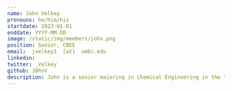 ```yaml
---
name: John Velkey
pronouns: he/him/his
startdate: 2023-01-01
enddate: YYYY-MM-DD
image: /static/img/members/john.png
position: Senior, CBEE
email:  jvelkey1  [at]  umbc.edu
linkedin: 
twitter: _Velkey
github: J0hnV
description: John is a senior majoring in Chemical Engineering in the traditional track, with a minor in Mathematics. He enjoys opportunities to learn outside his typical field of study, and working with others to address and solve complex problems. In his free time, he enjoys rock climbing and watching old films.
---
```

